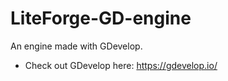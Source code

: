 # LiteForge-GD-engine

An engine made with GDevelop.
- Check out GDevelop here: https://gdevelop.io/
